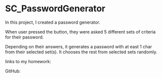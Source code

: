 # SC_PasswordGenerator
In this project, I created a password generator.  

When user pressed the button, they were asked 5 different sets of criteria for their password. 

Depending on their answers, it generates a password with at east 1 char from their selected set(s). It chooses the rest from selected sets randomly.

links to my homework:

GitHub:








